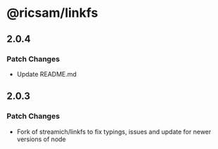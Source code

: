 # @ricsam/linkfs

## 2.0.4

### Patch Changes

- Update README.md

## 2.0.3

### Patch Changes

- Fork of streamich/linkfs to fix typings, issues and update for newer versions of node

